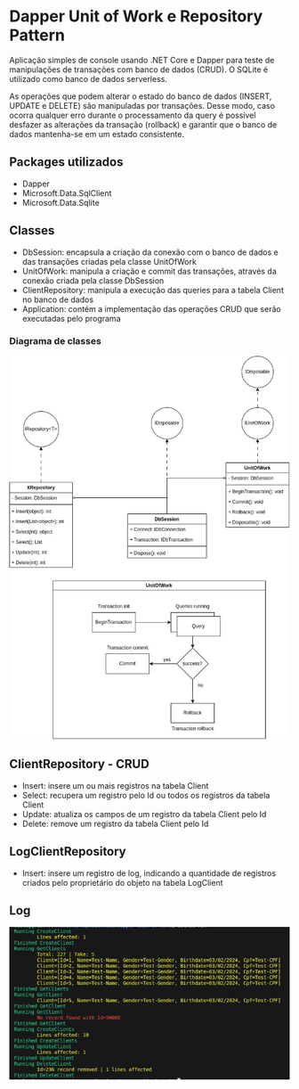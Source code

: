 # Dapper Unit of Work e Repository Pattern

Aplicação simples de console usando .NET Core e Dapper para teste de manipulações de transações com banco de dados (CRUD).
O SQLite é utilizado como banco de dados serverless.

As operações que podem alterar o estado do banco de dados (INSERT, UPDATE e DELETE) são manipuladas por transações. Desse modo, caso ocorra qualquer erro durante o processamento da query é possível desfazer as alterações da transação (rollback) e garantir que o banco de dados mantenha-se em um estado consistente.

## Packages utilizados

* Dapper
* Microsoft.Data.SqlClient 
* Microsoft.Data.Sqlite

## Classes

* DbSession: encapsula a criação da conexão com o banco de dados e das transações criadas pela classe UnitOfWork
* UnitOfWork: manipula a criação e commit das transações, através da conexão criada pela classe DbSession
* ClientRepository: manipula a execução das queries para a tabela Client no banco de dados
* Application: contém a implementação das operações CRUD que serão executadas pelo programa

### Diagrama de classes
![Log](files-readme/unit-of-work-final.jpg)

## ClientRepository - CRUD

* Insert: insere um ou mais registros na tabela Client
* Select: recupera um registro pelo Id ou todos os registros da tabela Client
* Update: atualiza os campos de um registro da tabela Client pelo Id
* Delete: remove um registro da tabela Client pelo Id

## LogClientRepository

* Insert: insere um registro de log, indicando a quantidade de registros criados pelo proprietário do objeto na tabela LogClient

## Log

![Log](files-readme/log.png)

